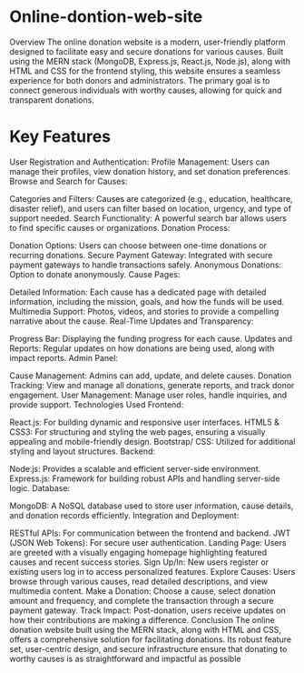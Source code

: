 # Online-dontion-web-site
Overview
The online donation website is a modern, user-friendly platform designed to facilitate easy and secure donations for various causes. Built using the MERN stack (MongoDB, Express.js, React.js, Node.js), along with HTML and CSS for the frontend styling, this website ensures a seamless experience for both donors and administrators. The primary goal is to connect generous individuals with worthy causes, allowing for quick and transparent donations.

# Key Features
User Registration and Authentication:
Profile Management: Users can manage their profiles, view donation history, and set donation preferences.
Browse and Search for Causes:

Categories and Filters: Causes are categorized (e.g., education, healthcare, disaster relief), and users can filter based on location, urgency, and type of support needed.
Search Functionality: A powerful search bar allows users to find specific causes or organizations.
Donation Process:

Donation Options: Users can choose between one-time donations or recurring donations.
Secure Payment Gateway: Integrated with secure payment gateways to handle transactions safely.
Anonymous Donations: Option to donate anonymously.
Cause Pages:

Detailed Information: Each cause has a dedicated page with detailed information, including the mission, goals, and how the funds will be used.
Multimedia Support: Photos, videos, and stories to provide a compelling narrative about the cause.
Real-Time Updates and Transparency:

Progress Bar: Displaying the funding progress for each cause.
Updates and Reports: Regular updates on how donations are being used, along with impact reports.
Admin Panel:

Cause Management: Admins can add, update, and delete causes.
Donation Tracking: View and manage all donations, generate reports, and track donor engagement.
User Management: Manage user roles, handle inquiries, and provide support.
Technologies Used
Frontend:

React.js: For building dynamic and responsive user interfaces.
HTML5 & CSS3: For structuring and styling the web pages, ensuring a visually appealing and mobile-friendly design.
Bootstrap/ CSS: Utilized for additional styling and layout structures.
Backend:

Node.js: Provides a scalable and efficient server-side environment.
Express.js: Framework for building robust APIs and handling server-side logic.
Database:

MongoDB: A NoSQL database used to store user information, cause details, and donation records efficiently.
Integration and Deployment:

RESTful APIs: For communication between the frontend and backend.
JWT (JSON Web Tokens): For secure user authentication.
Landing Page: Users are greeted with a visually engaging homepage highlighting featured causes and recent success stories.
Sign Up/In: New users register or existing users log in to access personalized features.
Explore Causes: Users browse through various causes, read detailed descriptions, and view multimedia content.
Make a Donation: Choose a cause, select donation amount and frequency, and complete the transaction through a secure payment gateway.
Track Impact: Post-donation, users receive updates on how their contributions are making a difference.
Conclusion
The online donation website built using the MERN stack, along with HTML and CSS, offers a comprehensive solution for facilitating donations. Its robust feature set, user-centric design, and secure infrastructure ensure that donating to worthy causes is as straightforward and impactful as possible
